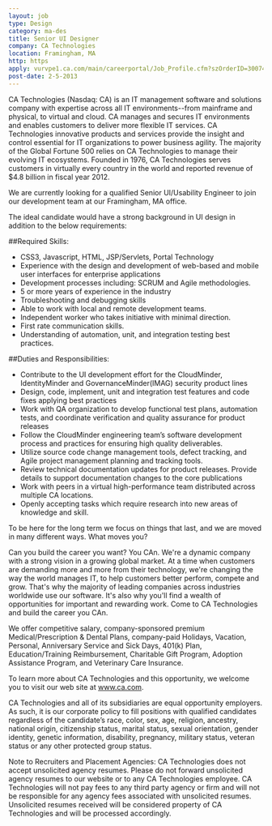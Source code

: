 ```yaml
---
layout: job
type: Design
category: ma-des
title: Senior UI Designer
company: CA Technologies
location: Framingham, MA
http: https
apply: vurvpe1.ca.com/main/careerportal/Job_Profile.cfm?szOrderID=30074&szReturnToSearch=1&szWordsToHighlight=
post-date: 2-5-2013
---
```


CA Technologies (Nasdaq: CA) is an IT management software and solutions company with expertise across all IT environments--from mainframe and physical, to virtual and cloud. CA manages and secures IT environments and enables customers to deliver more flexible IT services. CA Technologies innovative products and services provide the insight and control essential for IT organizations to power business agility. The majority of the Global Fortune 500 relies on CA Technologies to manage their evolving IT ecosystems. Founded in 1976, CA Technologies serves customers in virtually every country in the world and reported revenue of $4.8 billion in fiscal year 2012. 

We are currently looking for a qualified Senior UI/Usability Engineer to join our development team at our Framingham, MA office. 

The ideal candidate would have a strong background in UI design in addition to the below requirements: 

##Required Skills:
* CSS3, Javascript, HTML, JSP/Servlets, Portal Technology 
* Experience with the design and development of web-based and mobile user interfaces for enterprise applications 
* Development processes including: SCRUM and Agile methodologies. 
* 5 or more years of experience in the industry 
* Troubleshooting and debugging skills 
* Able to work with local and remote development teams. 
* Independent worker who takes initiative with minimal direction. 
* First rate communication skills. 
* Understanding of automation, unit, and integration testing best practices. 

##Duties and Responsibilities: 
* Contribute to the UI development effort for the CloudMinder, IdentityMinder and GovernanceMinder(IMAG) security product lines 
* Design, code, implement, unit and integration test features and code fixes applying best practices 
* Work with QA organization to develop functional test plans, automation tests, and coordinate verification and quality assurance for product releases 
* Follow the CloudMinder engineering team’s software development process and practices for ensuring high quality deliverables. 
* Utilize source code change management tools, defect tracking, and Agile project management planning and tracking tools. 
* Review technical documentation updates for product releases. Provide details to support documentation changes to the core publications 
* Work with peers in a virtual high-performance team distributed across multiple CA locations. 
* Openly accepting tasks which require research into new areas of knowledge and skill. 

To be here for the long term we focus on things that last, and we are moved in many different ways. What moves you? 

Can you build the career you want? You CAn. We're a dynamic company with a strong vision in a growing global market. At a time when customers are demanding more and more from their technology, we're changing the way the world manages IT, to help customers better perform, compete and grow. That's why the majority of leading companies across industries worldwide use our software. It's also why you'll find a wealth of opportunities for important and rewarding work. Come to CA Technologies and build the career you CAn. 

We offer competitive salary, company-sponsored premium Medical/Prescription & Dental Plans, company-paid Holidays, Vacation, Personal, Anniversary Service and Sick Days, 401(k) Plan, Education/Training Reimbursement, Charitable Gift Program, Adoption Assistance Program, and Veterinary Care Insurance. 

To learn more about CA Technologies and this opportunity, we welcome you to visit our web site at www.ca.com. 

CA Technologies and all of its subsidiaries are equal opportunity employers. As such, it is our corporate policy to fill positions with qualified candidates regardless of the candidate’s race, color, sex, age, religion, ancestry, national origin, citizenship status, marital status, sexual orientation, gender identity, genetic information, disability, pregnancy, military status, veteran status or any other protected group status. 

Note to Recruiters and Placement Agencies: CA Technologies does not accept unsolicited agency resumes. Please do not forward unsolicited agency resumes to our website or to any CA Technologies employee. CA Technologies will not pay fees to any third party agency or firm and will not be responsible for any agency fees associated with unsolicited resumes. Unsolicited resumes received will be considered property of CA Technologies and will be processed accordingly. 